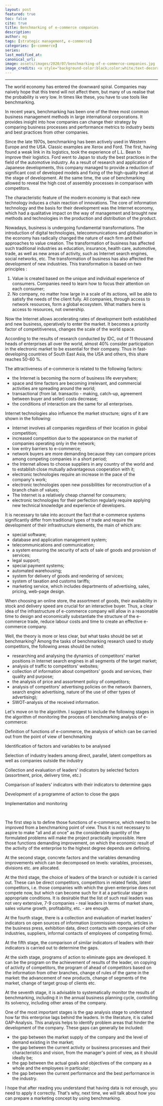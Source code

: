 ```yaml
---
layout: post
featured: true
toc: false
cite: true
title: Benchmarking of e-commerce companies
description: 
author: mg
tags: [strategic management, e-commerce]
categories: [e-commerce]
series: 
last_modified_at: 
canonical_url:
image: assets/images/2020/07/benchmarking-of-e-commerce-companies.jpg
image_credits: <a style="background-color:black;color:white;text-decoration:none;padding:4px 6px;font-family:-apple-system, BlinkMacSystemFont, &quot;San Francisco&quot;, &quot;Helvetica Neue&quot;, Helvetica, Ubuntu, Roboto, Noto, &quot;Segoe UI&quot;, Arial, sans-serif;font-size:12px;font-weight:bold;line-height:1.2;display:inline-block;border-radius:3px" href="https://unsplash.com/@johnschno?utm_medium=referral&amp;utm_campaign=photographer-credit&amp;utm_content=creditBadge" target="_blank" rel="noopener noreferrer" title="Download free do whatever you want high-resolution photos from John Schnobrich"><span style="display:inline-block;padding:2px 3px"><svg xmlns="http://www.w3.org/2000/svg" style="height:12px;width:auto;position:relative;vertical-align:middle;top:-2px;fill:white" viewBox="0 0 32 32"><title>unsplash-logo</title><path d="M10 9V0h12v9H10zm12 5h10v18H0V14h10v9h12v-9z"></path></svg></span><span style="display:inline-block;padding:2px 3px">John Schnobrich</span></a>
---
```



---
The world economy has entered the downward spiral. Companies may naively hope that this trend will not affect them, but many of us realise that the probability is very low. In times like these, you have to use tools like benchmarking.

In recent years, benchmarking has been one of the three most common business management methods in large international corporations. It provides insight into how companies can change their strategy by comparing business processes and performance metrics to industry bests and best practices from other companies.

Since the late 1970s, benchmarking has been actively used in Western Europe and the USA. Classic examples are Xerox and Ford. The first, having found a weak link in its logistics, took the experience of L.L. Bean to improve their logistics. Ford went to Japan to study the best practices in the field of the automotive industry. As a result of research and application of Japanese developments, this company managed to provide a reduction of significant cost of developed models and fixing of the high-quality level at the stage of development. At the same time, the use of benchmarking allowed to reveal the high cost of assembly processes in comparison with competitors.

 The characteristic feature of the modern economy is that each new technology induces a chain reaction of innovations. The core of information technology and the basis for their development was the Internet economy, which had a qualitative impact on the way of management and brought new methods and technologies in the production and distribution of the product.

Nowadays, business is undergoing fundamental transformations. The introduction of digital technologies, telecommunications and globalisation in the economy has radically changed the nature of each firm and their approaches to value creation. The transformation of business has affected such traditional industries as education, insurance, health care, automotive, trade, as well as new areas of activity, such as Internet search engines, social networks, etc. The transformation of business has also affected the development of new industries. This transformation is based on two principles :

1. Value is created based on the unique and individual experience of consumers. Companies need to learn how to focus their attention on each consumer;
2. No company, no matter how large in a scale of its actions, will be able to satisfy the needs of the client fully. All companies, through access to network resources, form a global ecosystem. What matters here is access to resources, not ownership.

Now the Internet allows accelerating rates of development both established and new business, operatively to enter the market. It becomes a priority factor of competitiveness, changes the scale of the world space.

According to the results of research conducted by IDC, out of 11 thousand heads of enterprises all over the world, almost 40% consider participation in the electronic market to be essential for their company. Thus in fast-developing countries of South East Asia, the USA and others, this share reaches 50-60 %.

The attractiveness of e-commerce is related to the following factors:
- the Internet is becoming the norm of business life everywhere;
- space and time factors are becoming irrelevant, and commercial activities are spreading around the world;
- transactional (from lat. transactio - making, catch-up, agreement between buyer and seller) costs decrease;
- the conditions of interaction are the same for all enterprises.

Internet technologies also influence the market structure; signs of it are shown in the following:
- Internet involves all companies regardless of their location in global competition;
- increased competition due to the appearance on the market of companies operating only in the network;
- low entry barriers to e-commerce;
- network buyers are more demanding because they can compare prices among competing companies in a short period;
- the Internet allows to choose suppliers in any country of the world and to establish close mutually advantageous cooperation with it;
- electronic technologies require an increase in the pace of the company's work;
- electronic technologies open new possibilities for reconstruction of a branch chain of values;
- The Internet is a relatively cheap channel for consumers;
- electronic technologies for their perfection regularly require applying new technical knowledge and experience of developers.

It is necessary to take into account the fact that e-commerce systems significantly differ from traditional types of trade and require the development of their infrastructure elements, the main of which are:

- special software;
- database and application management system;
- telecommunications and communication;
- a system ensuring the security of acts of sale of goods and provision of services;
- legal support;
- special payment systems;
- automated warehousing;
- system for delivery of goods and rendering of services;
- system of taxation and customs tariffs;
- marketing service, which includes departments of advertising, sales, pricing, web-page design.

When choosing an online store, the assortment of goods, their availability in stock and delivery speed are crucial for an interactive buyer. Thus, a clear idea of the infrastructure of e-commerce company will allow in a reasonable time to design and economically substantiate the structure of the e-commerce trade, reduce labour costs and time to create an effective e-commerce company.

Well, the theory is more or less clear, but what tasks should be set at benchmarking? Among the tasks of benchmarking research used to study competitors, the following areas should be noted:

- researching and analysing the dynamics of competitors' market positions in Internet search engines in all segments of the target market;
- analysis of traffic to competitors' websites;
- collection of information about competitors' goods and services, their quality and purpose;
- the analysis of price and assortment policy of competitors;
- analysis of competitors' advertising policies on the network (banners, search engine advertising, nature of the use of other types of advertising);
- SWOT-analysis of the received information.

Let's move on to the algorithm. I suggest to include the following stages in the algorithm of monitoring the process of benchmarking analysis of e-commerce:

<div class="text-center">
Definition of functions of e-commerce, the analysis of which can be carried out from the point of view of benchmarking

<div class="text-center"><i class="fas fa-arrow-down"></i></div>
 
Identification of factors and variables to be analysed

<div class="text-center"><i class="fas fa-arrow-down"></i></div>
 
Selection of industry leaders among direct, parallel, latent competitors as well as companies outside the industry

<div class="text-center"><i class="fas fa-arrow-down"></i></div>

Collection and evaluation of leaders' indicators by selected factors (assortment, price, delivery time, etc.)

<div class="text-center"><i class="fas fa-arrow-down"></i></div>

Comparison of leaders' indicators with their indicators to determine gaps

<div class="text-center"><i class="fas fa-arrow-down"></i></div>

Development of a programme of action to close the gaps

<div class="text-center"><i class="fas fa-arrow-down"></i></div>

Implementation and monitoring
</div>

<br>

The first step is to define those functions of e-commerce, which need to be improved from a benchmarking point of view. Thus it is not necessary to aspire to make "all and at once" as the considerable quantity of the formulated problems will make the project practically impossible. Here those functions demanding improvement, on which the economic result of the activity of the enterprise to the highest degree depends are defining.

At the second stage, concrete factors and the variables demanding improvements which can be decomposed on levels: variables, processes, divisions etc. are allocated.

At the third stage, the choice of leaders of the branch or outside it is carried out. These can be direct competitors, competitors in related fields, latent competitors, i.e. those companies with which the given enterprise does not compete now, but which can become such for it at a particular stage in appropriate conditions. It is desirable that the list of such real leaders was not very extensive, 7-9 companies - real leaders in terms of market share, sales volume growth, profitability, etc. - are enough.

At the fourth stage, there is a collection and evaluation of market leaders' indicators on open sources of information (commission reports, articles in the business press, exhibition data, direct contacts with companies of other industries, suppliers, informal contacts of employees of competing firms).

At the fifth stage, the comparison of similar indicators of leaders with their indicators is carried out to determine the gaps.

At the sixth stage, programs of action to eliminate gaps are developed. It can be the program on the achievement of results of the leader, on copying of activity of competitors, the program of ahead of competitors based on the information from other branches, change of rules of the game in the market: the advancement of new products, change of segments of the market, change of target group of clients etc.

At the seventh stage, it is advisable to systematically monitor the results of benchmarking, including it in the annual business planning cycle, controlling its solvency, including other areas of the company.

One of the most important stages is the gap analysis stage to understand how far this enterprise lags behind the leaders. In the literature, it is called GAP-Analysis. This analysis helps to identify problem areas that hinder the development of the company. These gaps can generally be included:

- the gap between the market supply of the company and the level of demand existing in the market;
- the gap between the current activity or business processes and their characteristics and vision, from the manager's point of view, as it should ideally be;
- the gap between the actual goals and objectives of the company as a whole and the employees in particular;
- the gap between the current performance and the best performance in the industry.

I hope that after reading you understand that having data is not enough, you need to apply it correctly. That's why, next time, we will talk about how you can prepare a marketing concept by using benchmarking.

